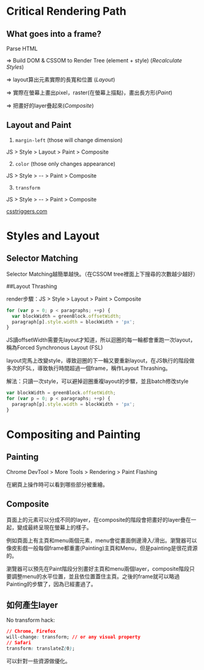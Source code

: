 # Critical Rendering Path

## What goes into a frame?

Parse HTML

=> Build DOM & CSSOM  to Render Tree (element + style) (*Recalculate Styles*)

=> layout算出元素實際的長寬和位置 (*Layout*)

=> 實際在螢幕上畫出pixel，raster(在螢幕上描點)，畫出長方形(*Paint*)

=> 把畫好的layer疊起來(*Composite*)

## Layout and Paint

1. `margin-left` (those will change dimension)

JS > Style > Layout > Paint > Composite

2. `color` (those only changes appearance)

JS > Style > -- > Paint > Composite

3. `transform`

JS > Style > -- > Paint > Composite

[csstriggers.com](https://csstriggers.com/)

# Styles and Layout

## Selector Matching

Selector Matching越簡單越快。（在CSSOM tree裡面上下搜尋的次數越少越好）

##Layout Thrashing

render步驟：JS > Style > Layout > Paint > Composite

~~~jsx
for (var p = 0; p < paragraphs; ++p) {
  var blockWidth = greenBlock.offsetWidth;
  paragraph[p].style.width = blockWidth + 'px';
}
~~~

JS讀offsetWidth需要先layout才知道，所以迴圈的每一輪都會重跑一次layout，稱為Forced Synchronous Layout (FSL)

layout完馬上改變style，導致迴圈的下一輪又要重新layout，在JS執行的階段做多次的FSL，導致執行時間超過一個frame，稱作Layout Thrashing。

解法：只讀一次style，可以避掉迴圈重複layout的步驟，並且batch修改style

~~~jsx
var blockWidth = greenBlock.offsetWidth;
for (var p = 0; p < paragraphs; ++p) {
  paragraph[p].style.width = blockWidth + 'px';
}
~~~

# Compositing and Painting

## Painting

Chrome DevTool > More Tools > Rendering > Paint Flashing

在網頁上操作時可以看到哪些部分被重繪。

## Composite

頁面上的元素可以分成不同的layer，在composite的階段會把畫好的layer疊在一起，變成最終呈現在螢幕上的樣子。

例如頁面上有主頁和menu兩個元素，menu會從畫面側邊滑入/滑出。瀏覽器可以像皮影戲一般每個frame都重畫(Painting)主頁和Menu，但是painting是很花資源的。

瀏覽器可以預先在Paint階段分別畫好主頁和menu兩個layer，composite階段只要調整menu的水平位置，並且依位置蓋住主頁。之後的frame就可以略過Painting的步驟了，因為已經畫過了。

## 如何產生layer

No transform hack:

~~~css
// Chrome, Firefox
will-change: transform; // or any visual property
// Safari
transform: translateZ(0);
~~~

可以針對一些資源做優化。
